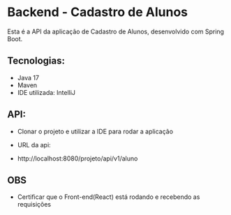 # Backend - Cadastro de Alunos

Esta é a API da aplicação de Cadastro de Alunos, desenvolvido com Spring Boot.

##  Tecnologias:

- Java 17 
- Maven 
- IDE utilizada: IntelliJ

## API:

- Clonar o projeto e utilizar a IDE para rodar a aplicação

- URL da api:
- http://localhost:8080/projeto/api/v1/aluno

## OBS

- Certificar que o Front-end(React) está rodando e recebendo as requisições